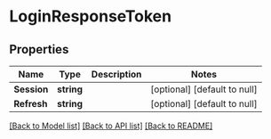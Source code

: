 # LoginResponseToken

## Properties

Name | Type | Description | Notes
------------ | ------------- | ------------- | -------------
**Session** | **string** |  | [optional] [default to null]
**Refresh** | **string** |  | [optional] [default to null]

[[Back to Model list]](../README.md#documentation-for-models) [[Back to API list]](../README.md#documentation-for-api-endpoints) [[Back to README]](../README.md)

